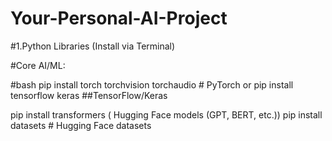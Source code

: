 # Your-Personal-AI-Project

#1.Python Libraries (Install via Terminal) 

#Core AI/ML:

#bash
pip install torch torchvision torchaudio  # PyTorch
or
pip install tensorflow keras             ##TensorFlow/Keras

pip install transformers                ( Hugging Face models (GPT, BERT, etc.))
pip install datasets                   # Hugging Face datasets
